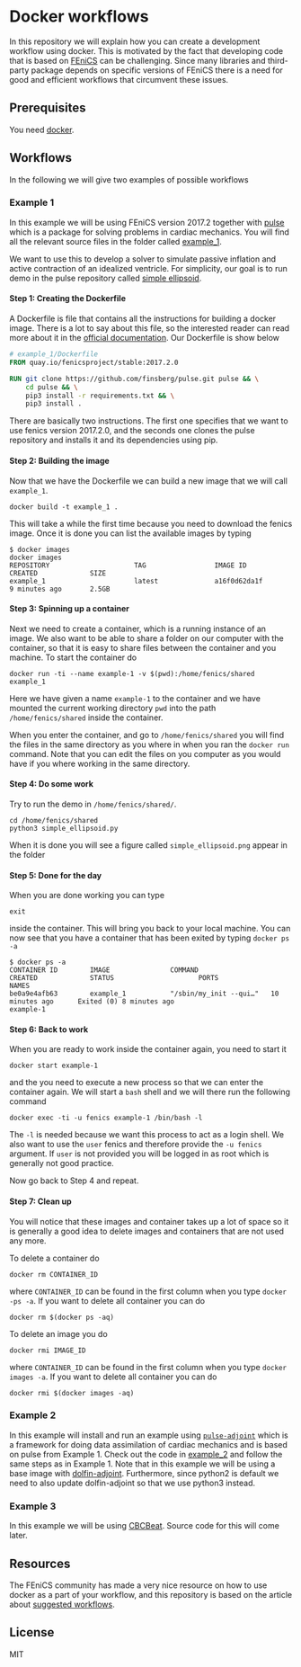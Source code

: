 # Docker workflows

In this repository we will explain how you can create a development
workflow using docker. This is motivated by the fact that developing
code that is based on [FEniCS](https://fenicsproject.org) can be
challenging. Since many libraries and third-party package depends on
specific versions of FEniCS there is a need for good and efficient
workflows that circumvent these issues.

## Prerequisites

You need [docker](https://docs.docker.com).

## Workflows

In the following we will give two examples of possible workflows


### Example 1

In this example we will be using FEniCS version 2017.2 together with
[pulse](https://github.com/ComputationalPhysiology/pulse) which is a
package for solving problems in cardiac mechanics. You will find all
the relevant source files in the folder called [example_1](example_1).

We want to use this
to develop a solver to simulate passive inflation and active
contraction of an idealized ventricle. For simplicity, our goal is to
run demo in the pulse repository called [simple
ellipsoid](https://computationalphysiology.github.io/pulse/html/demos/simple_ellipsoid.html).


#### Step 1: Creating the Dockerfile
A Dockerfile is file that contains all the instructions for building a
docker image. There is a lot to say about this file, so the interested
reader can read more about it in the [official
documentation](https://docs.docker.com/engine/reference/builder/).
Our Dockerfile is show below

```Dockerfile
# example_1/Dockerfile
FROM quay.io/fenicsproject/stable:2017.2.0

RUN git clone https://github.com/finsberg/pulse.git pulse && \
    cd pulse && \
    pip3 install -r requirements.txt && \
    pip3 install .
```

There are basically two instructions. The first one specifies that we
want to use fenics version 2017.2.0, and the seconds one clones the
pulse repository and installs it and its dependencies using pip.


#### Step 2: Building the image

Now that we have the Dockerfile we can build a new image that we will
call `example_1`. 

```shell
docker build -t example_1 .
```

This will take a while the first time because you need to download the
fenics image. Once it is done you can list the available images by
typing 

```
$ docker images
docker images
REPOSITORY                     TAG                 IMAGE ID            CREATED             SIZE
example_1                      latest              a16f0d62da1f        9 minutes ago       2.5GB
```

#### Step 3: Spinning up a container

Next we need to create a container, which is a running instance of an
image. We also want to be able to share a folder on our computer with
the container, so that it is easy to share files between the container
and you machine. To start the container do

```shell
docker run -ti --name example-1 -v $(pwd):/home/fenics/shared example_1
```

Here we have given a name `example-1` to the container and we have
mounted the current working directory `pwd` into the path
`/home/fenics/shared` inside the container. 

When you enter the container, and go to `/home/fenics/shared` you will
find the files in the same directory as you where in when you ran the
`docker run` command. Note that you can edit the files on you computer
as you would have if you where working in the same directory.

#### Step 4: Do some work

Try to run the demo in `/home/fenics/shared/`.

```shell
cd /home/fenics/shared
python3 simple_ellipsoid.py
```

When it is done you will see a figure called `simple_ellipsoid.png`
appear in the folder


#### Step 5: Done for the day

When you are done working you can type

```
exit
```

inside the container. This will bring you back to your local machine.
You can now see that you have a container that has been exited by
typing `docker ps -a`

```
$ docker ps -a
CONTAINER ID        IMAGE               COMMAND                  CREATED             STATUS                     PORTS               NAMES
be0a9e4afb63        example_1           "/sbin/my_init --qui…"   10 minutes ago      Exited (0) 8 minutes ago                       example-1
```


#### Step 6: Back to work

When you are ready to work inside the container again, you need to
start it

```
docker start example-1
```

and the you need to execute a new process so that we can enter the
container again. We will start a `bash` shell and we will there run
the following command

```
docker exec -ti -u fenics example-1 /bin/bash -l
```
The `-l` is needed because we want this process to act as a login
shell. We also want to use the `user` fenics and therefore provide the
`-u fenics` argument. If `user` is not provided you will be logged in
as root which is generally not good practice.

Now go back to Step 4 and repeat.


#### Step 7: Clean up

You will notice that these images and container takes up a lot of
space so it is generally a good idea to delete images and containers
that are not used any more.

To delete a container do 
```
docker rm CONTAINER_ID
```
where `CONTAINER_ID` can be found in the first column when you type
`docker -ps -a`. If you want to delete all container you can do 

```
docker rm $(docker ps -aq)
```

To delete an image you do
```
docker rmi IMAGE_ID
```
where `CONTAINER_ID` can be found in the first column when you type
`docker images -a`. If you want to delete all container you can do 

```
docker rmi $(docker images -aq)
```


### Example 2

In this example will install and run an example using
[`pulse-adjoint`](https://github.com/ComputationalPhysiology/pulse_adjoint)
which is a framework for doing data assimilation of cardiac mechanics
and is based on pulse from Example 1. Check out the code in
[example_2](example_2) and follow the same steps as in Example 1.
Note that in this example we will be using a base image with
[dolfin-adjoint](http://www.dolfin-adjoint.org/en/latest/). Furthermore,
since python2 is default we need to also update dolfin-adjoint so that
we use python3 instead.


### Example 3

In this example we will be using
[CBCBeat](https://bitbucket.org/meg/cbcbeat). Source code for this
will come later.


## Resources

The FEniCS community has made a very nice resource on how to use
docker as a part of your workflow, and this repository is based on the
article about [suggested
workflows](https://fenics.readthedocs.io/projects/containers/en/latest/work_flows.html).


## License
MIT
